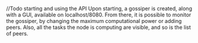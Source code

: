 //Todo starting and using the API
Upon starting, a gossiper is created, along with a GUI, available on localhost/8080. From there, it is possible to monitor the gossiper, by changing the maximum computational power or adding peers. Also, all the tasks the node is computing are visible, and so is the list of peers.